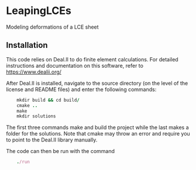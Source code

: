 # LeapingLCEs
Modeling deformations of a LCE sheet

## Installation
This code relies on Deal.II to do finite element calculations. For detailed instructions and documentation on this software, refer to https://www.dealii.org/

After Deal.II is installed, navigate to the source directory (on the level of the license and README files) and enter the following commands:


```ruby
	mkdir build && cd build/
	cmake ..
	make
	mkdir solutions
```


The first three commands make and build the project while the last makes a folder for the solutions. Note that cmake may throw an error and require you to point to the Deal.II library manually.

The code can then be run with the command
```ruby
	./run
```